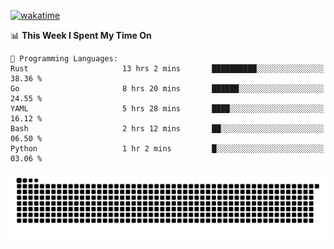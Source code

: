 [![wakatime](https://wakatime.com/badge/user/384f91c6-4eee-411f-8f3b-1b691f58a544.svg)](https://wakatime.com/@384f91c6-4eee-411f-8f3b-1b691f58a544)

<!--START_SECTION:waka-->
📊 **This Week I Spent My Time On** 

```text
💬 Programming Languages: 
Rust                     13 hrs 2 mins       ██████████░░░░░░░░░░░░░░░   38.36 % 
Go                       8 hrs 20 mins       ██████░░░░░░░░░░░░░░░░░░░   24.55 % 
YAML                     5 hrs 28 mins       ████░░░░░░░░░░░░░░░░░░░░░   16.12 % 
Bash                     2 hrs 12 mins       ██░░░░░░░░░░░░░░░░░░░░░░░   06.50 % 
Python                   1 hr 2 mins         █░░░░░░░░░░░░░░░░░░░░░░░░   03.06 % 
```


<!--END_SECTION:waka-->

<picture>
  <source media="(prefers-color-scheme: dark)" srcset="https://raw.githubusercontent.com/fuwx295/fuwx295/output/github-contribution-grid-snake-dark.svg">
  <source media="(prefers-color-scheme: light)" srcset="https://raw.githubusercontent.com/fuwx295/fuwx295/output/github-contribution-grid-snake.svg">
  <img alt="github contribution grid snake animation" src="https://raw.githubusercontent.com/fuwx295/fuwx295/output/github-contribution-grid-snake.svg">
</picture>
